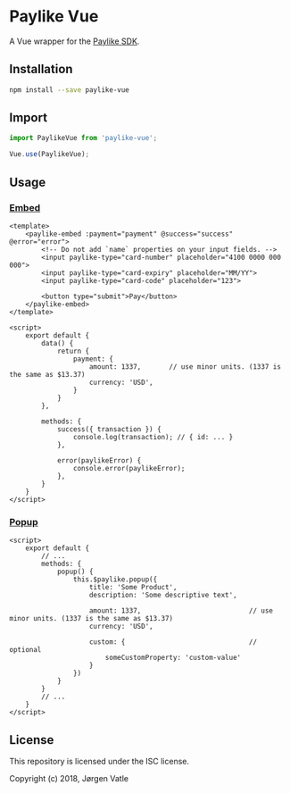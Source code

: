 # Paylike Vue
A Vue wrapper for the [Paylike SDK](https://github.com/paylike/sdk).

## Installation
```bash
npm install --save paylike-vue
```

## Import
```js
import PaylikeVue from 'paylike-vue';

Vue.use(PaylikeVue);
```

## Usage

### [Embed](https://github.com/paylike/sdk#embedded-form-for-transactions)
```vue
<template>
    <paylike-embed :payment="payment" @success="success" @error="error">
        <!-- Do not add `name` properties on your input fields. -->
        <input paylike-type="card-number" placeholder="4100 0000 000 000">
        <input paylike-type="card-expiry" placeholder="MM/YY">
        <input paylike-type="card-code" placeholder="123">
        
        <button type="submit">Pay</button>
    </paylike-embed>
</template>

<script>
    export default {
        data() {
            return {
                payment: {
                    amount: 1337,       // use minor units. (1337 is the same as $13.37)
                    currency: 'USD',
                }
            }
        },
        
        methods: {
            success({ transaction }) {
                console.log(transaction); // { id: ... }
            },
            
            error(paylikeError) {
                console.error(paylikeError);
            },
        }
    }
</script>
```

### [Popup](https://github.com/paylike/sdk#popup-for-a-transaction)
```vue
<script>
    export default {
        // ...
        methods: {
            popup() {
                this.$paylike.popup({
                    title: 'Some Product',
                    description: 'Some descriptive text',

                    amount: 1337,                           // use minor units. (1337 is the same as $13.37)
                    currency: 'USD',
                    
                    custom: {                               // optional
                        someCustomProperty: 'custom-value'
                    }
                })
            }
        }
        // ...
    }
</script>
```

## License
This repository is licensed under the ISC license.

Copyright (c) 2018, Jørgen Vatle